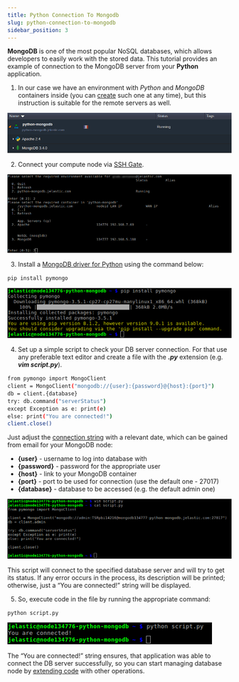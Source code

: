 ```yaml
---
title: Python Connection To Mongodb
slug: python-connection-to-mongodb
sidebar_position: 3
---
```


<!-- ## Python Application Connection to MongoDB -->

**MongoDB** is one of the most popular NoSQL databases, which allows developers to easily work with the stored data. This tutorial provides an example of connection to the MongoDB server from your **Python** application.

1. In our case we have an environment with _Python_ and _MongoDB_ containers inside (you can [create](/environment-management/setting-up-environment) such one at any time), but this instruction is suitable for the remote servers as well.

<div style={{
    display:'flex',
    justifyContent: 'center',
    margin: '0 0 1rem 0'
}}>

![Locale Dropdown](./img/PythonConnectiontoMongoDB/1.png)

</div>

2. Connect your compute node via [SSH Gate](/deployment-tools/ssh/ssh-overview#ssh-gate-overview).

<div style={{
    display:'flex',
    justifyContent: 'center',
    margin: '0 0 1rem 0'
}}>

![Locale Dropdown](./img/PythonConnectiontoMongoDB/2.png)

</div>

3. Install a [MongoDB driver for Python](https://github.com/mongodb/mongo-python-driver) using the command below:

```bash
pip install pymongo
```

<div style={{
    display:'flex',
    justifyContent: 'center',
    margin: '0 0 1rem 0'
}}>

![Locale Dropdown](./img/PythonConnectiontoMongoDB/3.png)

</div>

4. Set up a simple script to check your DB server connection. For that use any preferable text editor and create a file with the **_.py_** extension (e.g. **_vim script.py_**).

```bash
from pymongo import MongoClient
client = MongoClient("mongodb://{user}:{password}@{host}:{port}")
db = client.{database}
try: db.command("serverStatus")
except Exception as e: print(e)
else: print("You are connected!")
client.close()
```

Just adjust the [connection string](https://www.mongodb.com/docs/manual/reference/connection-string/) with a relevant date, which can be gained from email for your MongoDB node:

- **{user}** - username to log into database with
- **{password}** - password for the appropriate user
- **{host}** - link to your MongoDB container
- **{port}** - port to be used for connection (use the default one - 27017)
- **{database}** - database to be accessed (e.g. the default admin one)

<div style={{
    display:'flex',
    justifyContent: 'center',
    margin: '0 0 1rem 0'
}}>

![Locale Dropdown](./img/PythonConnectiontoMongoDB/4.png)

</div>

This script will connect to the specified database server and will try to get its status. If any error occurs in the process, its description will be printed; otherwise, just a “You are connected!” string will be displayed.

5. So, execute code in the file by running the appropriate command:

```bash
python script.py
```

<div style={{
    display:'flex',
    justifyContent: 'center',
    margin: '0 0 1rem 0'
}}>

![Locale Dropdown](./img/PythonConnectiontoMongoDB/5.png)

</div>

The “You are connected!” string ensures, that application was able to connect the DB server successfully, so you can start managing database node by [extending code](http://api.mongodb.com/python/current/api/pymongo/) with other operations.
